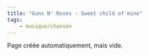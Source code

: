 ```yaml
---
title: "Guns N' Roses - Sweet child of mine"
tags:
    - musique/chanson
---
```


Page créée automatiquement, mais vide.
